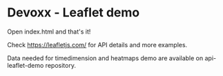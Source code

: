 # Devoxx - Leaflet demo

Open index.html and that's it!

Check https://leafletjs.com/ for API details and more examples.

Data needed for timedimension and heatmaps demo are available on api-leaflet-demo repository.
